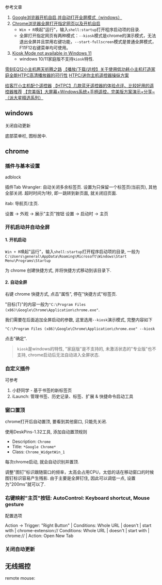 参考文章

1. [Google浏览器开机自启,并自动打开全屏模式（windows）](https://blog.csdn.net/qq_38992048/article/details/129068177)
2. [Chrome浏览器全屏打开指定网页以及开机自启](https://blog.csdn.net/sunddy_x/article/details/122695593)
    - `Win + R`唤起"运行"，输入`shell:startup`打开程序启动项的目录.
    - 全屏打开指定网页有两种模式：`--kiosk`模式是chrome的演示模式，无法退出全屏并且禁用右键功能，`--start-fullscreen`模式是普通全屏模式，F11F12右键菜单均可使用。
3. [Kiosk Mode not available in Windows 11](https://superuser.com/questions/1749385/kiosk-mode-not-available-in-windows-11)
    - windows 10/11家庭版不支持`kiosk`特性.

[零刻EQ12小主机两天折腾之路](https://post.smzdm.com/p/a5o9q63x/)
[【播放/下载/远控】关于使用低功耗小主机打造家庭全能HTPC高清播放器的可行性](https://post.smzdm.com/p/a8x8rkx6/)
[HTPC/迷你主机遥控器操纵方案](https://zhuanlan.zhihu.com/p/606007339)


[给客厅小主机配个遥控器](https://post.smzdm.com/p/az6zk6v0/)
[【HTPC】几款蓝牙遥控器的体验点评、比较好用的遥控器推荐](https://zhuanlan.zhihu.com/p/604569395)
[【完美版】大屏幕+Windows系统+手柄遥控，完美版方案演示+分享~（派大星精选系列）](https://zhuanlan.zhihu.com/p/558765678)


## windows

关闭自动更新

底部菜单栏, 图标居中.

## chrome

### 插件与基本设置

adblock

插件Tab Wrangler: 自动关闭多余标签页. 设置为只保留一个标签页(当前页), 其他全部关闭. 超时时间为1秒, 即一跳转到新页面, 就关闭旧页面.

itab: 导航页/主页.

设置 -> 外观 -> 展示"主页"按钮
设置 -> 启动时 -> 主页

### 开机启动并自动全屏

#### 1. 开机启动

`Win + R`唤起"运行"，输入`shell:startup`打开程序启动项的目录, 一般为`C:\Users\general\AppData\Roaming\Microsoft\Windows\Start Menu\Programs\Startup`

为 chrome 创建快捷方式, 并将快捷方式移动到该目录下.

#### 2. 自动全屏

右键 chrome 快捷方式, 点击"属性", 停在"快捷方式"标签页.

"目标(T)"的内容一般为`"C:\Program Files (x86)\Google\Chrome\Application\chrome.exe"`.

我们需要在后面追加全屏启动的参数, 这里选用`--kiosk`演示模式, 完整内容如下

`"C:\Program Files (x86)\Google\Chrome\Application\chrome.exe" --kiosk`

点击"确定".

> `kiosk`是windows的特性, "家庭版"是不支持的, 未激活状态的"专业版"也不支持, chrome启动后无法自动进入全屏状态.

### 自定义插件

可参考

1. 小舒同学 - 基于书签的新标签页
2. iLaunch: 管理书签、历史记录、标签、扩展 & 快捷命令启动工具

### 窗口置顶

chrome打开后自动置顶, 要看到其他窗口, 只能先关闭.

使用DeskPins-1.32工具, 添加自动置顶规则

- Description: `Chrome`
- Title: `*Google Chrome*`
- Class: `Chrome_WidgetWin_1`

每次chrome启动, 就会自动识别并置顶.

调整"图钉"标识跟随窗口的频率，太高会占用CPU，太低的话在移动窗口的时候图钉标识容易产生残影. 由于主要是全屏钉住, 因此可以调低一点, 设置为"200ms"就可以了.

### 右键映射"主页"按钮: AutoControl: Keyboard shortcut, Mouse gesture

配置选项

Action -> Trigger: "Right Button"
          |
          Conditions: Whole URL | doesn't | start with | chrome-extension://
          Conditions: Whole URL | doesn't | start with | chrome://
          |
          Action: Open New Tab

### 关闭自动更新


## 无线摇控

remote mouse:

